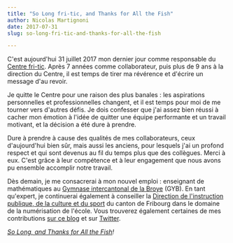 ```yaml
---
title: "So Long fri-tic, and Thanks for All the Fish"
author: Nicolas Martignoni
date: 2017-07-31
slug: so-long-fri-tic-and-thanks-for-all-the-fish

---
```

C'est aujourd'hui 31 juillet 2017 mon dernier jour comme responsable du [Centre fri-tic][1]. Après 7 années comme collaborateur, puis plus de 9 ans à la direction du Centre, il est temps de tirer ma révérence et d'écrire un message d'au revoir.

Je quitte le Centre pour une raison des plus banales : les aspirations personnelles et professionnelles changent, et il est temps pour moi de me tourner vers d'autres défis. Je dois confesser que j'ai assez bien réussi à cacher mon émotion à l'idée de quitter une équipe performante et un travail motivant, et la décision a été dure à prendre.

Dure à prendre à cause des qualités de mes collaborateurs, ceux d'aujourd'hui bien sûr, mais aussi les anciens, pour lesquels j'ai un profond respect et qui sont devenus au fil du temps plus que des collègues. Merci à eux. C'est grâce à leur compétence et à leur engagement que nous avons pu ensemble accomplir notre travail.

Dès demain, je me consacrerai à mon nouvel emploi : enseignant de mathématiques au [Gymnase intercantonal de la Broye][2] (GYB). En tant qu'expert, je continuerai également à conseiller la [Direction de l'instruction publique, de la culture et du sport][3] du canton de Fribourg dans le domaine de la numérisation de l'école. Vous trouverez également certaines de mes contributions [sur ce blog][4] et sur [Twitter][5].

_[So Long, and Thanks for All the Fish][6]!_

 [1]: https://www.fri-tic.ch/
 [2]: https://www.gyb.ch/
 [3]: http://www.fr.ch/dics
 [4]: https://blog.martignoni.net/
 [5]: https://twitter.com/nmartignoni
 [6]: https://en.wikipedia.org/wiki/Phrases_from_The_Hitchhiker%27s_Guide_to_the_Galaxy#So_Long.2C_and_Thanks_for_All_the_Fish

<!--more-->

